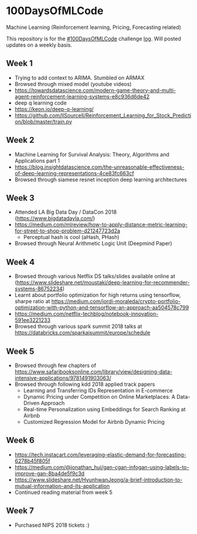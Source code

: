 # 100DaysOfMLCode
Machine Learning (Reinforcement learning, Pricing, Forecasting related)

This repository is for the [#100DaysOfMLCode](https://www.youtube.com/watch?v=cuQMBj1cWPo&t=0s) challenge [log](https://github.com/llSourcell/100_Days_of_ML_Code). Will posted updates on a weekly basis.

## Week 1
- Trying to add context to ARIMA. Stumbled on ARMAX
- Browsed through mixed model (youtube videos)
- https://towardsdatascience.com/modern-game-theory-and-multi-agent-reinforcement-learning-systems-e8c936d6de42
- deep q learning code
- https://keon.io/deep-q-learning/
- https://github.com/llSourcell/Reinforcement_Learning_for_Stock_Prediction/blob/master/train.py

## Week 2
- Machine Learning for Survival Analysis: Theory, Algorithms and Applications part 1
- https://blog.insightdatascience.com/the-unreasonable-effectiveness-of-deep-learning-representations-4ce83fc663cf
- Browsed through siamese resnet inception deep learning architectures

## Week 3
- Attended LA Big Data Day / DataCon 2018 (https://www.bigdatadayla.com/)
- https://medium.com/mlreview/how-to-apply-distance-metric-learning-for-street-to-shop-problem-d21247723d2a
	- Perceptual hash is cool (aHash, PHash)
- Browsed through Neural Arithmetic Logic Unit (Deepmind Paper)

## Week 4
- Browsed through various Netflix DS talks/slides available online at (https://www.slideshare.net/moustaki/deep-learning-for-recommender-systems-86752234)
- Learnt about portfolio optimization for high returns using tensorflow, sharpe ratio at https://medium.com/jordi-moraleda/crypto-portfolio-optimization-with-python-and-tensorflow-an-approach-aa504578c799
- https://medium.com/netflix-techblog/notebook-innovation-591ee3221233
- Browsed through various spark summit 2018 talks at https://databricks.com/sparkaisummit/europe/schedule

## Week 5
- Browsed through few chapters of https://www.safaribooksonline.com/library/view/designing-data-intensive-applications/9781491903063/
- Browsed through following kdd 2018 applied track papers
	- Learning and Transferring IDs Representation in E-commerce
	- Dynamic Pricing under Competition on Online Marketplaces: A Data-Driven Approach
  - Real-time Personalization using Embeddings for Search Ranking at Airbnb
  - Customized Regression Model for Airbnb Dynamic Pricing

## Week 6
- https://tech.instacart.com/leveraging-elastic-demand-for-forecasting-6278b45f805f
- https://medium.com/@jonathan_hui/gan-cgan-infogan-using-labels-to-improve-gan-8ba4de5f9c3d
- https://www.slideshare.net/HyunhwanJeong/a-brief-introduction-to-mutual-information-and-its-application
- Continued reading material from week 5

## Week 7
- Purchased NIPS 2018 tickets :)
